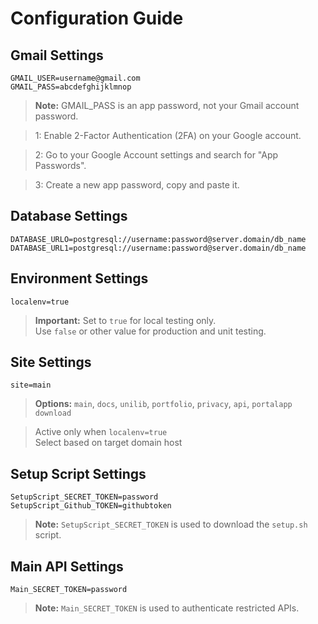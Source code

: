 # Configuration Guide

## Gmail Settings
```properties
GMAIL_USER=username@gmail.com
GMAIL_PASS=abcdefghijklmnop
```
> **Note:** GMAIL_PASS is an app password, not your Gmail account password.  

> 1: Enable 2-Factor Authentication (2FA) on your Google account.

> 2: Go to your Google Account settings and search for "App Passwords".

> 3: Create a new app password, copy and paste it.

## Database Settings
```properties
DATABASE_URLO=postgresql://username:password@server.domain/db_name
DATABASE_URL1=postgresql://username:password@server.domain/db_name
```

## Environment Settings
```properties
localenv=true
```
> **Important:** Set to `true` for local testing only.  
> Use `false` or other value for production and unit testing.

## Site Settings
```properties
site=main
```
> **Options:** `main`, `docs`, `unilib`, `portfolio`, `privacy`, `api`, `portalapp` `download`

> Active only when `localenv=true`  
> Select based on target domain host





## Setup Script Settings
```properties
SetupScript_SECRET_TOKEN=password
SetupScript_Github_TOKEN=githubtoken
```
> **Note:** `SetupScript_SECRET_TOKEN` is used to download the `setup.sh` script.

## Main API Settings
```properties
Main_SECRET_TOKEN=password
```
> **Note:** `Main_SECRET_TOKEN` is used to authenticate restricted APIs.
